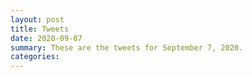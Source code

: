 ```yaml
---
layout: post
title: Tweets
date: 2020-09-07
summary: These are the tweets for September 7, 2020.
categories:
---
```


